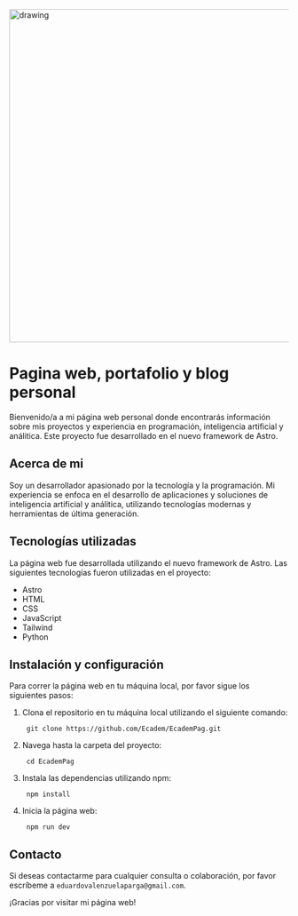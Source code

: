 
<img src="https://user-images.githubusercontent.com/62354692/209298221-2cf465d6-9127-4f10-a4e4-b55b28d228ab.png" alt="drawing" width="600"/>

# Pagina web, portafolio y blog personal

Bienvenido/a a mi página web personal donde encontrarás información sobre mis proyectos y experiencia en programación, inteligencia artificial y análitica. Este proyecto fue desarrollado en el nuevo framework de Astro.

## Acerca de mi

Soy un desarrollador apasionado por la tecnología y la programación. Mi experiencia se enfoca en el desarrollo de aplicaciones y soluciones de inteligencia artificial y análitica, utilizando tecnologías modernas y herramientas de última generación.

## Tecnologías utilizadas

La página web fue desarrollada utilizando el nuevo framework de Astro. Las siguientes tecnologías fueron utilizadas en el proyecto:

- Astro
- HTML
- CSS
- JavaScript
- Tailwind
- Python

## Instalación y configuración

Para correr la página web en tu máquina local, por favor sigue los siguientes pasos:

1. Clona el repositorio en tu máquina local utilizando el siguiente comando:
        
        git clone https://github.com/Ecadem/EcademPag.git

2. Navega hasta la carpeta del proyecto:
        
        cd EcademPag

3. Instala las dependencias utilizando npm:

        npm install
        

4. Inicia la página web:

        npm run dev



## Contacto

Si deseas contactarme para cualquier consulta o colaboración, por favor escríbeme a `eduardovalenzuelaparga@gmail.com`.

¡Gracias por visitar mi página web!

